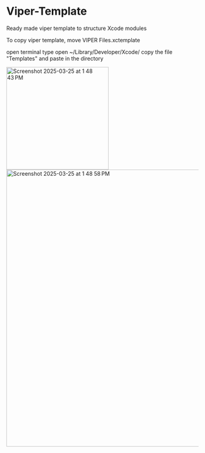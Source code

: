 # Viper-Template
Ready made viper template to structure Xcode modules

To copy viper template, move VIPER Files.xctemplate 

open terminal
type
open  ~/Library/Developer/Xcode/
copy the file "Templates" and paste in the directory

<img width="268" alt="Screenshot 2025-03-25 at 1 48 43 PM" src="https://github.com/user-attachments/assets/adbc0dd4-c08f-46a5-abe0-8e045a1bf813" />

<img width="724" alt="Screenshot 2025-03-25 at 1 48 58 PM" src="https://github.com/user-attachments/assets/4aa67e8b-71df-4836-b127-8df56aeb3e96" />

